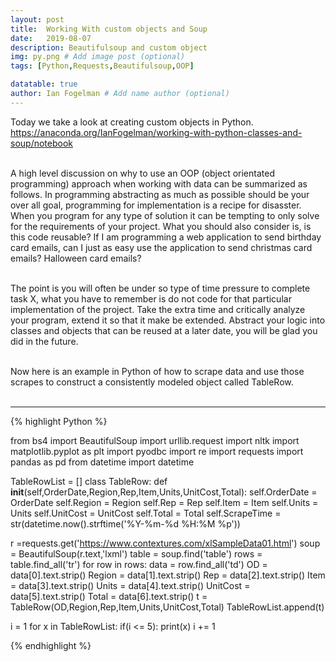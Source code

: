 ```yaml
---
layout: post
title:  Working With custom objects and Soup
date:   2019-08-07
description: Beautifulsoup and custom object
img: py.png # Add image post (optional)
tags: [Python,Requests,Beautifulsoup,OOP]

datatable: true
author: Ian Fogelman # Add name author (optional)
---
```


Today we take a look at creating custom objects in Python.
<br />
https://anaconda.org/IanFogelman/working-with-python-classes-and-soup/notebook
<br />
<br />

A high level discussion on why to use an OOP (object orientated programming) approach when working with data can be summarized as follows. In programming abstracting as much as possible should be your over all goal, programming for implementation is a recipe for disasster. When you program for any type of solution it can be tempting to only solve for the requirements of your project. What you should also consider is, is this code reusable? If I am programming a web application to send birthday card emails, can I just as easy use the application to send christmas card emails? Halloween card emails? 
<br />
<br />

The point is you will often be under so type of time pressure to complete task X, what you have to remember is do not code for that particular implementation of the project. Take the extra time and critically analyze your program, extend it so that it make be extended. Abstract your logic into classes and objects that can be reused at a later date, you will be glad you did in the future.
<br />
<br />



Now here is an example in Python of how to scrape data and use those scrapes to construct a consistently modeled object called TableRow.
<br />
<br />

<hr>
{% highlight Python %}

from bs4 import BeautifulSoup
import urllib.request
import nltk
import matplotlib.pyplot as plt
import pyodbc
import re
import requests
import pandas as pd
from datetime import datetime



TableRowList = []
class TableRow:
    def __init__(self,OrderDate,Region,Rep,Item,Units,UnitCost,Total):
        self.OrderDate = OrderDate
        self.Region = Region
        self.Rep = Rep
        self.Item = Item
        self.Units = Units
        self.UnitCost = UnitCost
        self.Total = Total
        self.ScrapeTime = str(datetime.now().strftime('%Y-%m-%d %H:%M %p'))




r =requests.get('https://www.contextures.com/xlSampleData01.html')
soup = BeautifulSoup(r.text,'lxml')
table = soup.find('table')
rows = table.find_all('tr')
for row in rows:
    data = row.find_all('td')
    OD = data[0].text.strip()
    Region = data[1].text.strip()
    Rep = data[2].text.strip()
    Item = data[3].text.strip()
    Units = data[4].text.strip()
    UnitCost = data[5].text.strip()
    Total = data[6].text.strip()
    t = TableRow(OD,Region,Rep,Item,Units,UnitCost,Total)
    TableRowList.append(t)



i = 1
for x in TableRowList:
    if(i <= 5):
        print(x)
    i += 1


{% endhighlight %}

